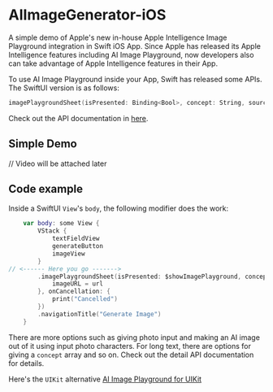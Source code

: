 # AIImageGenerator-iOS

A simple demo of Apple's new in-house Apple Intelligence Image Playground integration in Swift iOS App. Since Apple has released its Apple Intelligence features including AI Image Playground, now developers also can take advantage of Apple Intelligence features in their App.

To use AI Image Playground inside your App, Swift has released some APIs. The SwiftUI version is as follows:

```swift
imagePlaygroundSheet(isPresented: Binding<Bool>, concept: String, sourceImage: Image? = nil, onCompletion: @escaping (_ url: URL) -> Void, onCancellation: (() -> Void)? = nil) -> some View
```

Check out the API documentation in [here](https://developer.apple.com/documentation/swiftui/view/imageplaygroundsheet(ispresented:concept:sourceimage:oncompletion:oncancellation:)).


## Simple Demo

// Video will be attached later


## Code example

Inside a SwiftUI `View`'s `body`, the following modifier does the work:

```swift
    var body: some View {
        VStack {
            textFieldView
            generateButton
            imageView
        }
// <------ Here you go ------->
        .imagePlaygroundSheet(isPresented: $showImagePlayground, concept: text, onCompletion: { url in
            imageURL = url
        }, onCancellation: {
            print("Cancelled")
        })
        .navigationTitle("Generate Image")
    }
```

There are more options such as giving photo input and making an AI image out of it using input photo characters. For long text, there are options for giving a `concept` array and so on. Check out the detail API documentation for details.

Here's the `UIKit` alternative [AI Image Playground for UIKit](https://developer.apple.com/documentation/imageplayground/imageplaygroundviewcontroller)
